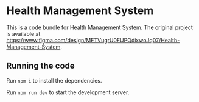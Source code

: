 
  # Health Management System

  This is a code bundle for Health Management System. The original project is available at https://www.figma.com/design/MFTVugrU0FUPQdixwoJq07/Health-Management-System.

  ## Running the code

  Run `npm i` to install the dependencies.

  Run `npm run dev` to start the development server.
  